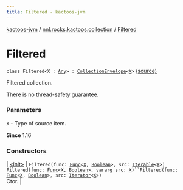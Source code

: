 ```yaml
---
title: Filtered - kactoos-jvm
---
```


[kactoos-jvm](../../index.html) / [nnl.rocks.kactoos.collection](../index.html) / [Filtered](./index.html)

# Filtered

`class Filtered<X : `[`Any`](https://kotlinlang.org/api/latest/jvm/stdlib/kotlin/-any/index.html)`> : `[`CollectionEnvelope`](../-collection-envelope/index.html)`<`[`X`](index.html#X)`>` [(source)](https://github.com/neonailol/kactoos/blob/master/kactoos-jvm/src/main/kotlin/nnl/rocks/kactoos/collection/Filtered.kt#L16)

Filtered collection.

There is no thread-safety guarantee.

### Parameters

`X` - Type of source item.

**Since**
1.16

### Constructors

| [&lt;init&gt;](-init-.html) | `Filtered(func: `[`Func`](../../nnl.rocks.kactoos/-func/index.html)`<`[`X`](index.html#X)`, `[`Boolean`](https://kotlinlang.org/api/latest/jvm/stdlib/kotlin/-boolean/index.html)`>, src: `[`Iterable`](https://kotlinlang.org/api/latest/jvm/stdlib/kotlin.collections/-iterable/index.html)`<`[`X`](index.html#X)`>)`<br>`Filtered(func: `[`Func`](../../nnl.rocks.kactoos/-func/index.html)`<`[`X`](index.html#X)`, `[`Boolean`](https://kotlinlang.org/api/latest/jvm/stdlib/kotlin/-boolean/index.html)`>, vararg src: `[`X`](index.html#X)`)``Filtered(func: `[`Func`](../../nnl.rocks.kactoos/-func/index.html)`<`[`X`](index.html#X)`, `[`Boolean`](https://kotlinlang.org/api/latest/jvm/stdlib/kotlin/-boolean/index.html)`>, src: `[`Iterator`](https://kotlinlang.org/api/latest/jvm/stdlib/kotlin.collections/-iterator/index.html)`<`[`X`](index.html#X)`>)`<br>Ctor. |

